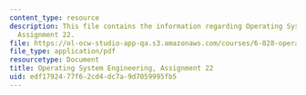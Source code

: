 ```yaml
---
content_type: resource
description: This file contains the information regarding Operating System Engineering,
  Assignment 22.
file: https://ol-ocw-studio-app-qa.s3.amazonaws.com/courses/6-828-operating-system-engineering-fall-2012/edf1792477f62cd4dc7a9d7059995fb5_MIT6_828F12_assignment22.pdf
file_type: application/pdf
resourcetype: Document
title: Operating System Engineering, Assignment 22
uid: edf17924-77f6-2cd4-dc7a-9d7059995fb5
---
```

